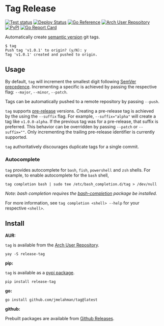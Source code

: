 # Tag Release

[![Test status](https://github.com/jmelahman/tag/actions/workflows/test.yml/badge.svg)](https://github.com/jmelahman/tag/actions)
[![Deploy Status](https://github.com/jmelahman/tag/actions/workflows/release.yml/badge.svg)](https://github.com/jmelahman/tag/actions)
[![Go Reference](https://pkg.go.dev/badge/github.com/jmelahman/tag.svg)](https://pkg.go.dev/github.com/jmelahman/tag)
[![Arch User Repsoitory](https://img.shields.io/aur/version/release-tag)](https://aur.archlinux.org/packages/release-tag)
[![PyPI](https://img.shields.io/pypi/v/release-tag.svg)](https://pypi.org/project/release-tag/)
[![Go Report Card](https://goreportcard.com/badge/github.com/jmelahman/tag)](https://goreportcard.com/report/github.com/jmelahman/tag)

Automatically create [semantic version](https://semver.org/) git tags.

```text
$ tag
Push tag 'v1.0.1' to origin? (y/N): y
Tag 'v1.0.1' created and pushed to origin.
```

## Usage

By default, `tag` will increment the smallest digit following [SemVer precedence](https://semver.org/#semantic-versioning-specification-semver).
Incrementing a specific is achieved by passing the respective flag: `--major`, `--minor`, `--patch`.

Tags can be automatically pushed to a remote repository by passing `--push`.

`tag` supports [pre-release](https://semver.org/#spec-item-9) versions.
Creating a pre-release tag is achieved by the using the `--suffix` flag.
For example, `--suffix="alpha"` will create a tag like `v1.0.0-alpha`.
If the previous tag was for a pre-release, that suffix is preferred.
This behavior can be overridden by passing `--patch` or `--suffix=""`.
Only incrementing the trailing pre-release identifier is currently supported.

`tag` authoritatively discourages duplicate tags for a single commit.

### Autocomplete

`tag` provides autocomplete for `bash`, `fish`, `powershell` and `zsh` shells.
For example, to enable autocomplete for the `bash` shell,

```shell
tag completion bash | sudo tee /etc/bash_completion.d/tag > /dev/null
```

_Note: bash completion requires the [bash-completion](https://github.com/scop/bash-completion/) package be installed._

For more information, see `tag completion <shell> --help` for your respective `<shell>`.

## Install

**AUR:**

`tag` is available from the [Arch User Repository](https://aur.archlinux.org/packages/release-tag).

```shell
yay -S release-tag
```

**pip:**

`tag` is available as a [pypi package](https://pypi.org/project/release-tag/).

```shell
pip install release-tag
```

**go:**

```shell
go install github.com/jmelahman/tag@latest
```

**github:**

Prebuilt packages are available from [Github Releases](https://github.com/jmelahman/tag/releases).
